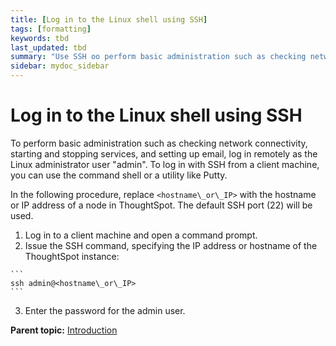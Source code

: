 ```yaml
---
title: [Log in to the Linux shell using SSH]
tags: [formatting]
keywords: tbd
last_updated: tbd
summary: "Use SSH oo perform basic administration such as checking network connectivity, starting and stopping services."
sidebar: mydoc_sidebar
---
```

# Log in to the Linux shell using SSH

To perform basic administration such as checking network connectivity, starting and stopping services, and setting up email, log in remotely as the Linux administrator user "admin". To log in with SSH from a client machine, you can use the command shell or a utility like Putty.

In the following procedure, replace `<hostname\_or\_IP>` with the hostname or IP address of a node in ThoughtSpot. The default SSH port (22) will be used.

1.   Log in to a client machine and open a command prompt.
2.   Issue the SSH command, specifying the IP address or hostname of the ThoughtSpot instance:

    ```
    ssh admin@<hostname\_or\_IP>
    ```

3.   Enter the password for the admin user.

**Parent topic:** [Introduction](../../data_integration/introduction/introduction_data_integration.html)
